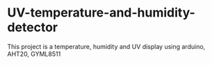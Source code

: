 # UV-temperature-and-humidity-detector
This project is a temperature, humidity and UV display using arduino, AHT20, GYML8511
